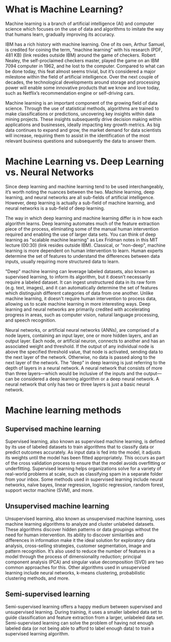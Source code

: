 # What is Machine Learning?

Machine learning is a branch of artificial intelligence (AI) and computer science which focuses on the use of data and algorithms to imitate the way that humans learn, gradually improving its accuracy.

IBM has a rich history with machine learning. One of its own, Arthur Samuel, is credited for coining the term, “machine learning” with his research (PDF, 481 KB) (link resides outside IBM) around the game of checkers. Robert Nealey, the self-proclaimed checkers master, played the game on an IBM 7094 computer in 1962, and he lost to the computer. Compared to what can be done today, this feat almost seems trivial, but it’s considered a major milestone within the field of artificial intelligence. Over the next couple of decades, the technological developments around storage and processing power will enable some innovative products that we know and love today, such as Netflix’s recommendation engine or self-driving cars.

Machine learning is an important component of the growing field of data science. Through the use of statistical methods, algorithms are trained to make classifications or predictions, uncovering key insights within data mining projects. These insights subsequently drive decision making within applications and businesses, ideally impacting key growth metrics. As big data continues to expand and grow, the market demand for data scientists will increase, requiring them to assist in the identification of the most relevant business questions and subsequently the data to answer them.

# Machine Learning vs. Deep Learning vs. Neural Networks

Since deep learning and machine learning tend to be used interchangeably, it’s worth noting the nuances between the two. Machine learning, deep learning, and neural networks are all sub-fields of artificial intelligence. However, deep learning is actually a sub-field of machine learning, and neural networks is a sub-field of deep learning.

The way in which deep learning and machine learning differ is in how each algorithm learns. Deep learning automates much of the feature extraction piece of the process, eliminating some of the manual human intervention required and enabling the use of larger data sets. You can think of deep learning as "scalable machine learning" as Lex Fridman notes in this MIT lecture (00:30) (link resides outside IBM). Classical, or "non-deep", machine learning is more dependent on human intervention to learn. Human experts determine the set of features to understand the differences between data inputs, usually requiring more structured data to learn.

"Deep" machine learning can leverage labeled datasets, also known as supervised learning, to inform its algorithm, but it doesn’t necessarily require a labeled dataset. It can ingest unstructured data in its raw form (e.g. text, images), and it can automatically determine the set of features which distinguish different categories of data from one another. Unlike machine learning, it doesn't require human intervention to process data, allowing us to scale machine learning in more interesting ways. Deep learning and neural networks are primarily credited with accelerating progress in areas, such as computer vision, natural language processing, and speech recognition.

Neural networks, or artificial neural networks (ANNs), are comprised of a node layers, containing an input layer, one or more hidden layers, and an output layer. Each node, or artificial neuron, connects to another and has an associated weight and threshold. If the output of any individual node is above the specified threshold value, that node is activated, sending data to the next layer of the network. Otherwise, no data is passed along to the next layer of the network. The “deep” in deep learning is just referring to the depth of layers in a neural network. A neural network that consists of more than three layers—which would be inclusive of the inputs and the output—can be considered a deep learning algorithm or a deep neural network. A neural network that only has two or three layers is just a basic neural network.

# Machine learning methods

## Supervised machine learning 

Supervised learning, also known as supervised machine learning, is defined by its use of labeled datasets to train algorithms that to classify data or predict outcomes accurately. As input data is fed into the model, it adjusts its weights until the model has been fitted appropriately. This occurs as part of the cross validation process to ensure that the model avoids overfitting or underfitting. Supervised learning helps organizations solve for a variety of real-world problems at scale, such as classifying spam in a separate folder from your inbox. Some methods used in supervised learning include neural networks, naïve bayes, linear regression, logistic regression, random forest, support vector machine (SVM), and more.

## Unsupervised machine learning

Unsupervised learning, also known as unsupervised machine learning, uses machine learning algorithms to analyze and cluster unlabeled datasets. These algorithms discover hidden patterns or data groupings without the need for human intervention. Its ability to discover similarities and differences in information make it the ideal solution for exploratory data analysis, cross-selling strategies, customer segmentation, image and pattern recognition. It’s also used to reduce the number of features in a model through the process of dimensionality reduction; principal component analysis (PCA) and singular value decomposition (SVD) are two common approaches for this. Other algorithms used in unsupervised learning include neural networks, k-means clustering, probabilistic clustering methods, and more.

## Semi-supervised learning

Semi-supervised learning offers a happy medium between supervised and unsupervised learning. During training, it uses a smaller labeled data set to guide classification and feature extraction from a larger, unlabeled data set. Semi-supervised learning can solve the problem of having not enough labeled data (or not being able to afford to label enough data) to train a supervised learning algorithm. 

